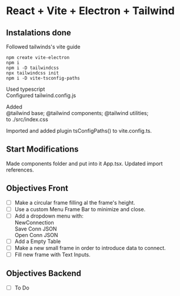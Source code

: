 # React + Vite + Electron + Tailwind

## Instalations done
Followed tailwinds's vite guide
```
npm create vite-electron
npm i
npm i -D tailwindcss
npx tailwindcss init
npm i -D vite-tsconfig-paths 
```
Used typescript<br>
Configured tailwind.config.js<br>

Added <br>
@tailwind base;
@tailwind components;
@tailwind utilities;<br>
to ./src/index.css

Imported and added plugin tsConfigPaths() to vite.config.ts.


## Start Modifications

Made components folder and put into it App.tsx. Updated import references.


## Objectives Front
  - [ ] Make a circular frame filling al the frame's height.
  - [ ] Use a custom Menu Frame Bar to minimize and close.
  - [ ] Add a dropdown menu with: <br>NewConnection<br>Save Conn JSON<br>Open Conn JSON
  - [ ] Add a Empty Table
  - [ ] Make a new small frame in order to introduce data to connect.
  - [ ] Fill new frame with Text Inputs.

## Objectives Backend
  - [ ] To Do

  

